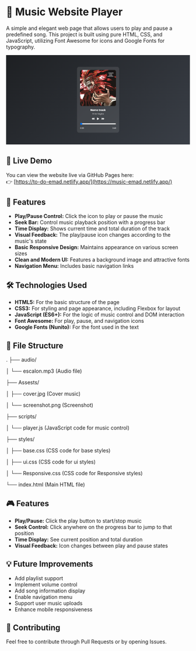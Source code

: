 # 🎵 Music Website Player

A simple and elegant web page that allows users to play and pause a predefined song. This project is built using pure HTML, CSS, and JavaScript, utilizing Font Awesome for icons and Google Fonts for typography.

![Screenshot of the page](Assests/screenshot.png)

## 🔗 Live Demo

You can view the website live via GitHub Pages here:  
👉 [https://to-do-emad.netlify.app/](https://music-emad.netlify.app/)

## 🚀 Features

-   **Play/Pause Control:** Click the icon to play or pause the music
-   **Seek Bar:** Control music playback position with a progress bar
-   **Time Display:** Shows current time and total duration of the track
-   **Visual Feedback:** The play/pause icon changes according to the music's state
-   **Basic Responsive Design:** Maintains appearance on various screen sizes
-   **Clean and Modern UI:** Features a background image and attractive fonts
-   **Navigation Menu:** Includes basic navigation links

## 🛠️ Technologies Used

-   **HTML5:** For the basic structure of the page
-   **CSS3:** For styling and page appearance, including Flexbox for layout
-   **JavaScript (ES6+):** For the logic of music control and DOM interaction
-   **Font Awesome:** For play, pause, and navigation icons
-   **Google Fonts (Nunito):** For the font used in the text

## 📂 File Structure

.
├── audio/

│ └── escalon.mp3 (Audio file)

├── Assests/

│ ├── cover.jpg (Cover music)

│ └── screenshot.png (Screenshot)

├── scripts/

│ └── player.js (JavaScript code for music control)

├── styles/

│ ├── base.css (CSS code for base styles)

│ ├── ui.css (CSS code for ui styles)

│ └── Responsive.css (CSS code for Responsive styles)

└── index.html (Main HTML file)

## 🎮 Features

-   **Play/Pause:** Click the play button to start/stop music
-   **Seek Control:** Click anywhere on the progress bar to jump to that position
-   **Time Display:** See current position and total duration
-   **Visual Feedback:** Icon changes between play and pause states

## 💡 Future Improvements

-   Add playlist support
-   Implement volume control
-   Add song information display
-   Enable navigation menu
-   Support user music uploads
-   Enhance mobile responsiveness

## 🤝 Contributing

Feel free to contribute through Pull Requests or by opening Issues.
